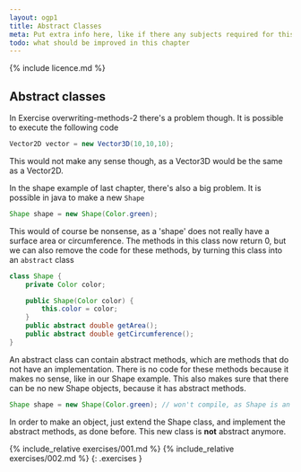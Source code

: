 ```yaml
---
layout: ogp1
title: Abstract Classes
meta: Put extra info here, like if there any subjects required for this subject
todo: what should be improved in this chapter
---
```

{% include licence.md %}

## Abstract classes

In Exercise overwriting-methods-2 there's a problem though. It is possible to execute the following code

```java
Vector2D vector = new Vector3D(10,10,10);
```

This would not make any sense though, as a Vector3D would be the same as a Vector2D.

In the shape example of last chapter, there's also a big problem. It is possible in java to make a new `Shape`

```java
Shape shape = new Shape(Color.green);
```

This would of course be nonsense, as a 'shape' does not really have a surface area or circumference. The methods in this class now return 0, but we can also remove the code for these methods, by turning this class into an `abstract` class

```java
class Shape {
    private Color color;

    public Shape(Color color) {
        this.color = color;
    }
    public abstract double getArea();
    public abstract double getCircumference();
}
```

An abstract class can contain abstract methods, which are methods that do not have an implementation. There is no code for these methods because it makes no sense, like in our Shape example. This also makes sure that there can be no new Shape objects, because it has abstract methods. 

```java
Shape shape = new Shape(Color.green); // won't compile, as Shape is an abstract class
```

In order to make an object, just extend the Shape class, and implement the abstract methods, as done before. This new class is **not** abstract anymore.

<!-- TODO: abstract toString() -->

{% include_relative exercises/001.md %}
{% include_relative exercises/002.md %}
{: .exercises }
